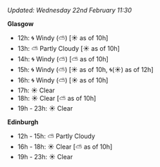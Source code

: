 *Updated: Wednesday 22nd February 11:30*

**Glasgow**

* 12h: :cyclone: Windy (:partly_sunny:) [:sunny: as of 10h]
* 13h: :partly_sunny: Partly Cloudy [:sunny: as of 10h]
* 14h: :cyclone: Windy (:partly_sunny:) [:partly_sunny: as of 10h]
* 15h: :cyclone: Windy (:partly_sunny:) [:sunny: as of 10h, :cyclone:(:sunny:) as of 12h]
* 16h: :cyclone: Windy (:partly_sunny:) [:sunny: as of 10h]
* 17h: :sunny: Clear
* 18h: :sunny: Clear [:partly_sunny: as of 10h]
* 19h - 23h: :sunny: Clear

**Edinburgh**

* 12h - 15h: :partly_sunny: Partly Cloudy
* 16h - 18h: :sunny: Clear [:partly_sunny: as of 10h]
* 19h - 23h: :sunny: Clear
